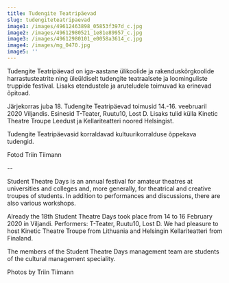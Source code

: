 ```yaml
---
title: Tudengite Teatripäevad
slug: tudengiteteatripaevad
image1: /images/49612463898_05853f397d_c.jpg
image2: /images/49612980521_1e81e89957_c.jpg
image3: /images/49612980101_e0058a3614_c.jpg
image4: /images/mg_0470.jpg
image5: ''
---
```

Tudengite Teatripäevad on iga-aastane ülikoolide ja rakenduskõrgkoolide harrastusteatrite ning üleüldiselt tudengite teatraalsete ja loominguliste truppide festival. Lisaks etendustele ja aruteludele toimuvad ka erinevad õpitoad.

Järjekorras juba 18. Tudengite Teatripäevad toimusid 14.-16. veebruaril 2020 Viljandis. Esinesid T-Teater, Ruutu10, Lost D. Lisaks tulid külla Kinetic Theatre Troupe Leedust ja Kellariteatteri noored Helsingist.

Tudengite Teatripäevasid korraldavad kultuurikorralduse õppekava tudengid.

Fotod Triin Tiimann

\--

Student Theatre Days is an annual festival for amateur theatres at universities and colleges and, more generally, for theatrical and creative troupes of students. In addition to performances and discussions, there are also various workshops.

Already the 18th Student Theatre Days took place from 14 to 16 February 2020 in Viljandi. Performers: T-Teater, Ruutu10, Lost D. We had pleasure to host Kinetic Theatre Troupe from Lithuania and Helsingin Kellariteatteri from Finaland.

The members of the Student Theatre Days management team are  students of the cultural management speciality.

Photos by Triin Tiimann
